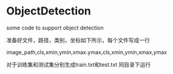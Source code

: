 # ObjectDetection
some code to support object detection


准备好文件，路径，类别，坐标如下所示，每个文件写成一行


image_path,cls,xmin,ymin,xmax.ymax,cls,xmin,ymin,xmax,ymax


对于训练集和测试集分别生成train.txt和test.txt 同目录下运行
